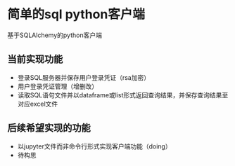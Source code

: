 # 简单的sql python客户端

基于SQLAlchemy的python客户端

## 当前实现功能

- 登录SQL服务器并保存用户登录凭证（rsa加密）
- 用户登录凭证管理（增删改）
- 读取SQL语句文件并以dataframe或list形式返回查询结果，并保存查询结果至对应excel文件

## 后续希望实现的功能

- 以jupyter文件而非命令行形式实现客户端功能（doing）
- 待构思
